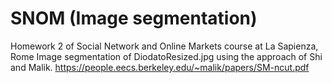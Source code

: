 # SNOM (Image segmentation)
Homework 2 of Social Network and Online Markets course at La Sapienza, Rome
Image segmentation of DiodatoResized.jpg using the approach of Shi and Malik.
https://people.eecs.berkeley.edu/~malik/papers/SM-ncut.pdf
